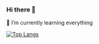 ### Hi there 👋

 🌱 I’m currently learning everything
 
 
 
 

[![Top Langs](https://github-readme-stats.vercel.app/api/top-langs/?username=marsaif&layout=compact)](https://github.com/anuraghazra/github-readme-stats)
